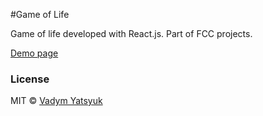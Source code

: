 #Game of Life

Game of life developed with React.js. Part of FCC projects.

[Demo page](http://vadimdez.github.io/react-game-of-life/)

### License

MIT © [Vadym Yatsyuk](https://github.com/vadimdez)